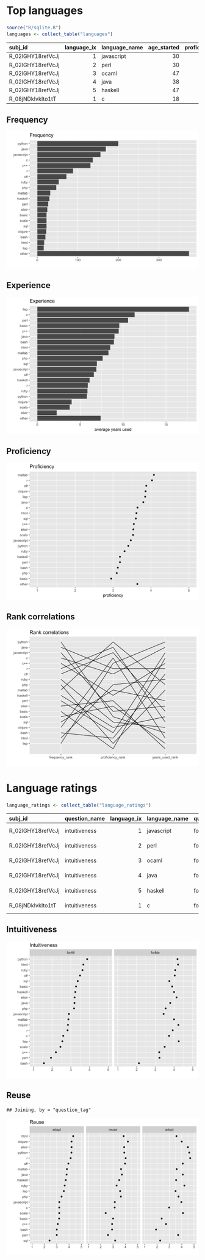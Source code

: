 # Top languages

``` r
source("R/sqlite.R")
languages <- collect_table("languages")
```

| subj\_id           | language\_ix | language\_name | age\_started | proficiency | years\_used |
| :----------------- | -----------: | :------------- | -----------: | ----------: | ----------: |
| R\_02lGHY18refVcJj |            1 | javascript     |           30 |           5 |          20 |
| R\_02lGHY18refVcJj |            2 | perl           |           30 |           4 |          15 |
| R\_02lGHY18refVcJj |            3 | ocaml          |           47 |           4 |           3 |
| R\_02lGHY18refVcJj |            4 | java           |           38 |           3 |           7 |
| R\_02lGHY18refVcJj |            5 | haskell        |           47 |           4 |           3 |
| R\_08jNDkIvkIto1tT |            1 | c              |           18 |           5 |           8 |

## Frequency

![](languages_files/figure-gfm/frequency-1.png)<!-- -->

## Experience

![](languages_files/figure-gfm/experience-1.png)<!-- -->

## Proficiency

![](languages_files/figure-gfm/proficiency-1.png)<!-- -->

## Rank correlations

![](languages_files/figure-gfm/correlations-1.png)<!-- -->

# Language ratings

``` r
language_ratings <- collect_table("language_ratings")
```

| subj\_id           | question\_name | language\_ix | language\_name | question\_tag | agreement\_str             | agreement\_num | agreement\_label           |
| :----------------- | :------------- | -----------: | :------------- | :------------ | :------------------------- | -------------: | :------------------------- |
| R\_02lGHY18refVcJj | intuitiveness  |            1 | javascript     | forAll        | Neither agree nor disagree |              3 | Neither agree nor disagree |
| R\_02lGHY18refVcJj | intuitiveness  |            2 | perl           | forAll        | Neither agree nor disagree |              3 | Neither agree nor disagree |
| R\_02lGHY18refVcJj | intuitiveness  |            3 | ocaml          | forAll        | Neither agree nor disagree |              3 | Neither agree nor disagree |
| R\_02lGHY18refVcJj | intuitiveness  |            4 | java           | forAll        | Neither agree nor disagree |              3 | Neither agree nor disagree |
| R\_02lGHY18refVcJj | intuitiveness  |            5 | haskell        | forAll        | Neither agree nor disagree |              3 | Neither agree nor disagree |
| R\_08jNDkIvkIto1tT | intuitiveness  |            1 | c              | forAll        | Somewhat agree             |              4 | Somewhat agree             |

## Intuitiveness

![](languages_files/figure-gfm/intuitive-1.png)<!-- -->

## Reuse

    ## Joining, by = "question_tag"

![](languages_files/figure-gfm/reuse-1.png)<!-- -->
